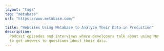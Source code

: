 ```yaml
---
layout: "tags"
tag: "metabase"
url: "https://www.metabase.com/"

title: "Websites Using Metabase to Analyze Their Data in Production"
description:
  Podcast episodes and interviews where developers talk about using Metabase
  to get answers to questions about their data.
---
```

